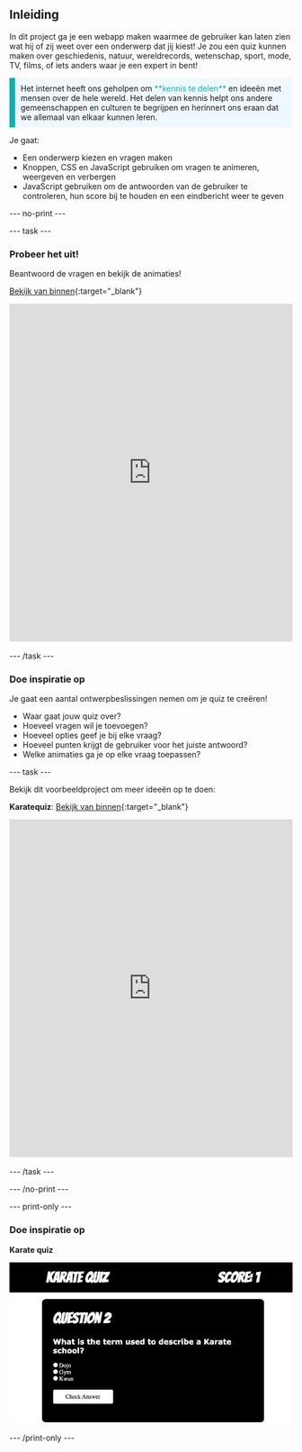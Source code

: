 ## Inleiding

In dit project ga je een webapp maken waarmee de gebruiker kan laten zien wat hij of zij weet over een onderwerp dat jij kiest! Je zou een quiz kunnen maken over geschiedenis, natuur, wereldrecords, wetenschap, sport, mode, TV, films, of iets anders waar je een expert in bent!

<p style="border-left: solid; border-width:10px; border-color: #0faeb0; background-color: aliceblue; padding: 10px;">
Het internet heeft ons geholpen om <span style="color: #0faeb0">**kennis te delen**</span> en ideeën met mensen over de hele wereld. Het delen van kennis helpt ons andere gemeenschappen en culturen te begrijpen en herinnert ons eraan dat we allemaal van elkaar kunnen leren.
</p>

Je gaat:

- Een onderwerp kiezen en vragen maken
- Knoppen, CSS en JavaScript gebruiken om vragen te animeren, weergeven en verbergen
- JavaScript gebruiken om de antwoorden van de gebruiker te controleren, hun score bij te houden en een eindbericht weer te geven

\--- no-print ---

\--- task ---

### Probeer het uit!

Beantwoord de vragen en bekijk de animaties!

[Bekijk van binnen](https://editor.raspberrypi.org/en/projects/quiz-time-animals){:target="_blank"}

<iframe src="https://editor.raspberrypi.org/en/embed/viewer/quiz-time-animals" width="100%" height="600" frameborder="0" marginwidth="0" marginheight="0" allowfullscreen> 
</iframe>

\--- /task ---

### Doe inspiratie op

Je gaat een aantal ontwerpbeslissingen nemen om je quiz te creëren!

- Waar gaat jouw quiz over?
- Hoeveel vragen wil je toevoegen?
- Hoeveel opties geef je bij elke vraag?
- Hoeveel punten krijgt de gebruiker voor het juiste antwoord?
- Welke animaties ga je op elke vraag toepassen?

\--- task ---

Bekijk dit voorbeeldproject om meer ideeën op te doen:

**Karatequiz**: [Bekijk van binnen](https://editor.raspberrypi.org/en/projects/quiz-time-karate){:target="_blank"}

<iframe src="https://editor.raspberrypi.org/en/embed/viewer/quiz-time-karate" width="100%" height="600" frameborder="0" marginwidth="0" marginheight="0" allowfullscreen> 
</iframe>

\--- /task ---

\--- /no-print ---

\--- print-only ---

### Doe inspiratie op

**Karate quiz**

![](images/karate-quiz.png)

\--- /print-only ---
